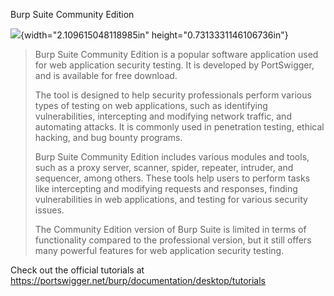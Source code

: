 Burp Suite Community Edition

![](media/image1.png){width="2.109615048118985in"
height="0.7313331146106736in"}

> Burp Suite Community Edition is a popular software application used
> for web application security testing. It is developed by PortSwigger,
> and is available for free download.
>
> The tool is designed to help security professionals perform various
> types of testing on web applications, such as identifying
> vulnerabilities, intercepting and modifying network traffic, and
> automating attacks. It is commonly used in penetration testing,
> ethical hacking, and bug bounty programs.
>
> Burp Suite Community Edition includes various modules and tools, such
> as a proxy server, scanner, spider, repeater, intruder, and sequencer,
> among others. These tools help users to perform tasks like
> intercepting and modifying requests and responses, finding
> vulnerabilities in web applications, and testing for various security
> issues.
>
> The Community Edition version of Burp Suite is limited in terms of
> functionality compared to the professional version, but it still
> offers many powerful features for web application security testing.

Check out the official tutorials at
<https://portswigger.net/burp/documentation/desktop/tutorials>
